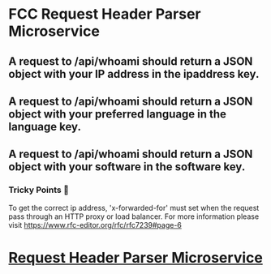 # FCC Request Header Parser Microservice

## A request to /api/whoami should return a JSON object with your IP address in the ipaddress key.

## A request to /api/whoami should return a JSON object with your preferred language in the language key.

## A request to /api/whoami should return a JSON object with your software in the software key.

### Tricky Points :hot_face:

To get the correct ip address, 'x-forwarded-for' must set when the request pass through an HTTP proxy or load balancer.
For more information please visit https://www.rfc-editor.org/rfc/rfc7239#page-6














# [Request Header Parser Microservice](https://www.freecodecamp.org/learn/apis-and-microservices/apis-and-microservices-projects/request-header-parser-microservice)

